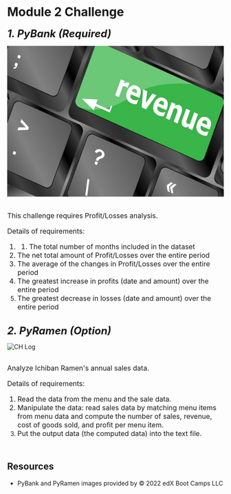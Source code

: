 # Module 2 Challenge
<!--<style> div {text-align: Center;}</style>--> 
***<font size="5">1. PyBank (Required)***</font>
<div><img src="PyBank.jpg" class="centerImage" alt="CH Log" height="350"></div>

<br><font size="3">This challenge requires Profit/Losses analysis.

Details of requirements: 
1. 1.	The total number of months included in the dataset
2. The net total amount of Profit/Losses over the entire period
3. The average of the changes in Profit/Losses over the entire period
4. The greatest increase in profits (date and amount) over the entire period
5. The greatest decrease in losses (date and amount) over the entire period</font>

<!--![image](PyRamen.jpg)-->
<br><font size="5">***2. PyRamen (Option)</font>***
<div><img src="PyRamen.jpg" class="centerImage" alt="CH Log" height="350"></div>

<br><font size="3">Analyze Ichiban Ramen's annual sales data. 

Details of requirements:
1. Read the data from the menu and the sale data.
2. Manipulate the data: read sales data by matching menu items from menu data and compute the number of sales, revenue, cost of goods sold, and profit per menu item.
3. Put the output data (the computed data) into the text file. </font> 

## <br>Resources
* PyBank and PyRamen images provided by © 2022 edX Boot Camps LLC

